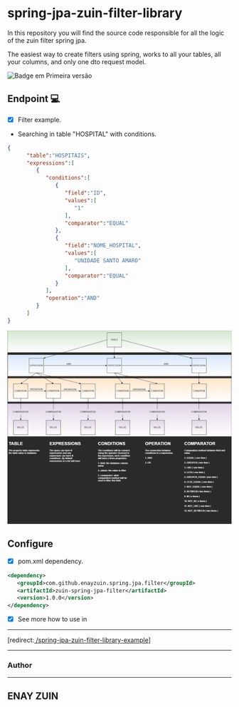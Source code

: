 # spring-jpa-zuin-filter-library
In this repository you will find the source code responsible for all the logic of the zuin filter spring jpa.

The easiest way to create filters using spring, works to all your tables, all your columns, and only one dto request model.

![Badge em Primeira versão](https://img.shields.io/static/v1?label=STATUS&message=PRIMEIRA%20VERSAO&color=GREEN&style=for-the-badge "Sofrerá incrementos no futuro")

## Endpoint 💻


- [x] Filter example.
- Searching in table "HOSPITAL" with conditions.  
 ```json
 {
	   "table":"HOSPITAIS",
	   "expressions":[
		  {
			 "conditions":[
				{
				   "field":"ID",
				   "values":[
					  "1"
				   ],
				   "comparator":"EQUAL"
				},
				{
				   "field":"NOME_HOSPITAL",
				   "values":[
					  "UNIDADE SANTO AMARO"
				   ],
				   "comparator":"EQUAL"
				}
			 ],
			 "operation":"AND"
		  }
	   ]
}
 ```
![How it works - Json query](zuin-filter.png "Json query drawning")
## Configure
- [x] pom.xml dependency.
 ```xml
<dependency>
	<groupId>com.github.enayzuin.spring.jpa.filter</groupId>
	<artifactId>zuin-spring-jpa-filter</artifactId>
	<version>1.0.0</version>
</dependency>
 ```
- [x] See more how to use in

---
[redirect:[ /spring-jpa-zuin-filter-library-example](https://github.com/enayzuin/zuin-spring-jpa-filter-usage-example)]

---

### Author

---
ENAY ZUIN
---
